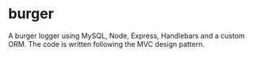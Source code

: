 # burger
A burger logger using MySQL, Node, Express, Handlebars and a custom ORM.  The code is written following the MVC design pattern.
